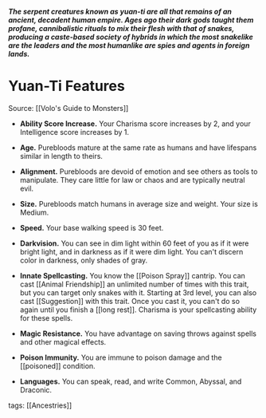 _**The serpent creatures known as yuan-ti are all that remains of an ancient, decadent human empire. Ages ago their dark gods taught them profane, cannibalistic rituals to mix their flesh with that of snakes, producing a caste-based society of hybrids in which the most snakelike are the leaders and the most humanlike are spies and agents in foreign lands.**_

# Yuan-Ti Features

Source: [[Volo's Guide to Monsters]]

-   **Ability Score Increase.** Your Charisma score increases by 2, and your Intelligence score increases by 1.

-   **Age.** Purebloods mature at the same rate as humans and have lifespans similar in length to theirs.

-   **Alignment.** Purebloods are devoid of emotion and see others as tools to manipulate. They care little for law or chaos and are typically neutral evil.

-   **Size.** Purebloods match humans in average size and weight. Your size is Medium.

-   **Speed.** Your base walking speed is 30 feet.

-   **Darkvision.** You can see in dim light within 60 feet of you as if it were bright light, and in darkness as if it were dim light. You can't discern color in darkness, only shades of gray.

-   **Innate Spellcasting.** You know the [[Poison Spray]] cantrip. You can cast [[Animal Friendship]] an unlimited number of times with this trait, but you can target only snakes with it. Starting at 3rd level, you can also cast [[Suggestion]] with this trait. Once you cast it, you can't do so again until you finish a [[long rest]]. Charisma is your spellcasting ability for these spells.

-   **Magic Resistance.** You have advantage on saving throws against spells and other magical effects.

-   **Poison Immunity.** You are immune to poison damage and the [[poisoned]] condition.

-   **Languages.** You can speak, read, and write Common, Abyssal, and Draconic.

tags: [[Ancestries]]